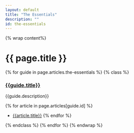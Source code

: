 ```yaml
---
layout: default
title: "The Essentials"
description: ""
id: the-essentials
---
```

{% wrap content%}

# {{ page.title }}

{% for guide in page.articles.the-essentials %}
{% class %}
### [{{guide.title}}]({{site.baseurl}}{{guide.url}})
{{guide.description}}

{% for article in page.articles[guide.id] %}
* [{{article.title}}]({{site.baseurl}}{{article.url}})
{% endfor %}

{% endclass %}
{% endfor %}
{% endwrap %}
